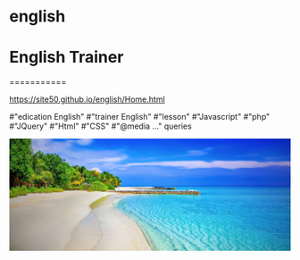 # english
# English Trainer
===========

https://site50.github.io/english/Home.html

#"edication English" 
#"trainer English"
#"lesson" 
#"Javascript"
#"php"
#"JQuery"
#"Html"
#"CSS"
#"@media ..." queries 

![Test Image 3](https://github.com/site50/trainer/blob/main/images/beach.jpg)


